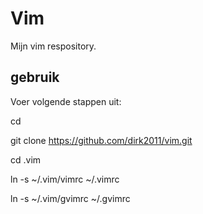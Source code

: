 Vim
===

Mijn vim respository.


gebruik
-------
Voer volgende stappen uit:

cd 

git clone https://github.com/dirk2011/vim.git

cd .vim

ln -s ~/.vim/vimrc ~/.vimrc

ln -s ~/.vim/gvimrc ~/.gvimrc

